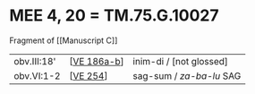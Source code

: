 # MEE 4, 20 = TM.75.G.10027

Fragment of [[Manuscript C]]

|             |               |                          |
| ----------- | ------------- | ------------------------ |
| obv.III:18' | [[VE 186a-b]] | inim-di / [not glossed]  |
| obv.VI:1-2  | [[VE 254]]    | sag-sum / *za-ba-lu* SAG |



[//begin]: # "Autogenerated link references for markdown compatibility"
[VE 186a-b]: <VE 186a-b> "VE 186a-b"
[VE 254]: <VE 254> "VE 254"
[//end]: # "Autogenerated link references"